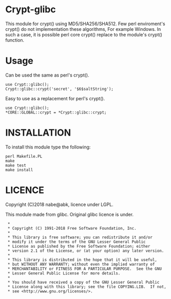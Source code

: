 # Crypt-glibc

This module for crypt() using MD5/SHA256/SHA512.
Few perl enviroment's crypt() do not implementation these algorithms,
For example Windows.
In such a case, it is possible
perl core crypt() replace to the module's crypt() function.

# Usage

Can be used the same as perl's crypt().
```
use Crypt::glibc();
Crypt::glibc::crypt('secret', '$6$saltString');
```

Easy to use as a replacement for perl's crypt().
```
use Crypt::glibc();
*CORE::GLOBAL::crypt = *Crypt::glibc::crypt;
```

# INSTALLATION

To install this module type the following:

```
perl Makefile.PL
make
make test
make install
```

# LICENCE

 Copyright (C)2018 nabe@abk, licence under LGPL.

 This module made from glibc. Original glibc licence is under.

```
 *
 * Copyright (C) 1991-2018 Free Software Foundation, Inc.
 *
 * This library is free software; you can redistribute it and/or
 * modify it under the terms of the GNU Lesser General Public
 * License as published by the Free Software Foundation; either
 * version 2.1 of the License, or (at your option) any later version.
 *
 * This library is distributed in the hope that it will be useful,
 * but WITHOUT ANY WARRANTY; without even the implied warranty of
 * MERCHANTABILITY or FITNESS FOR A PARTICULAR PURPOSE.  See the GNU
 * Lesser General Public License for more details.
 *
 * You should have received a copy of the GNU Lesser General Public
 * License along with this library; see the file COPYING.LIB.  If not,
 * see <http://www.gnu.org/licenses/>.
```
